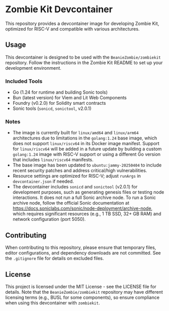 # Zombie Kit Devcontainer

This repository provides a devcontainer image for developing Zombie Kit, optimized for RISC-V and compatible with various architectures.

## Usage

This devcontainer is designed to be used with the `BeanieZombie/zombiekit` repository. Follow the instructions in the Zombie Kit README to set up your development environment.

### Included Tools

- Go (1.24 for runtime and building Sonic tools)
- Bun (latest version) for Viem and Lit Web Components
- Foundry (v0.2.0) for Solidity smart contracts
- Sonic tools (`sonicd`, `sonictool`, v2.0.1)

### Notes

- The image is currently built for `linux/amd64` and `linux/arm64` architectures due to limitations in the `golang:1.24` base image, which does not support `linux/riscv64` in its Docker image manifest. Support for `linux/riscv64` will be added in a future update by building a custom `golang:1.24` image with RISC-V support or using a different Go version that includes `linux/riscv64` manifests.
- The base image has been updated to `ubuntu:jammy-20250404` to include recent security patches and address critical/high vulnerabilities.
- Resource settings are optimized for RISC-V; adjust `runArgs` in `devcontainer.json` if needed.
- The devcontainer includes `sonicd` and `sonictool` (v2.0.1) for development purposes, such as generating genesis files or testing node interactions. It does not run a full Sonic archive node. To run a Sonic archive node, follow the official Sonic documentation at https://docs.soniclabs.com/sonic/node-deployment/archive-node, which requires significant resources (e.g., 1 TB SSD, 32+ GB RAM) and network configuration (port 5050).

## Contributing

When contributing to this repository, please ensure that temporary files, editor configurations, and dependency downloads are not committed. See the `.gitignore` file for details on excluded files.

## License

This project is licensed under the MIT License - see the LICENSE file for details. Note that the `BeanieZombie/zombiekit` repository may have different licensing terms (e.g., BUSL for some components), so ensure compliance when using this devcontainer with `zombiekit`.